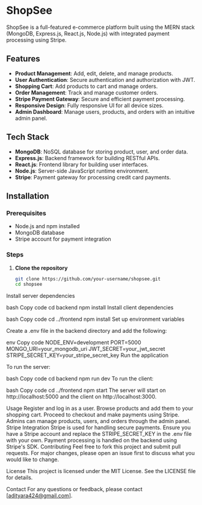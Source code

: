 
# ShopSee

ShopSee is a full-featured e-commerce platform built using the MERN stack (MongoDB, Express.js, React.js, Node.js) with integrated payment processing using Stripe.

## Features

- **Product Management**: Add, edit, delete, and manage products.
- **User Authentication**: Secure authentication and authorization with JWT.
- **Shopping Cart**: Add products to cart and manage orders.
- **Order Management**: Track and manage customer orders.
- **Stripe Payment Gateway**: Secure and efficient payment processing.
- **Responsive Design**: Fully responsive UI for all device sizes.
- **Admin Dashboard**: Manage users, products, and orders with an intuitive admin panel.

## Tech Stack

- **MongoDB**: NoSQL database for storing product, user, and order data.
- **Express.js**: Backend framework for building RESTful APIs.
- **React.js**: Frontend library for building user interfaces.
- **Node.js**: Server-side JavaScript runtime environment.
- **Stripe**: Payment gateway for processing credit card payments.

## Installation

### Prerequisites

- Node.js and npm installed
- MongoDB database
- Stripe account for payment integration

### Steps

1. **Clone the repository**
   ```bash
   git clone https://github.com/your-username/shopsee.git
   cd shopsee
Install server dependencies

bash
Copy code
cd backend
npm install
Install client dependencies

bash
Copy code
cd ../frontend
npm install
Set up environment variables

Create a .env file in the backend directory and add the following:

env
Copy code
NODE_ENV=development
PORT=5000
MONGO_URI=your_mongodb_uri
JWT_SECRET=your_jwt_secret
STRIPE_SECRET_KEY=your_stripe_secret_key
Run the application

To run the server:

bash
Copy code
cd backend
npm run dev
To run the client:

bash
Copy code
cd ../frontend
npm start
The server will start on http://localhost:5000 and the client on http://localhost:3000.

Usage
Register and log in as a user.
Browse products and add them to your shopping cart.
Proceed to checkout and make payments using Stripe.
Admins can manage products, users, and orders through the admin panel.
Stripe Integration
Stripe is used for handling secure payments.
Ensure you have a Stripe account and replace the STRIPE_SECRET_KEY in the .env file with your own.
Payment processing is handled on the backend using Stripe's SDK.
Contributing
Feel free to fork this project and submit pull requests. For major changes, please open an issue first to discuss what you would like to change.

License
This project is licensed under the MIT License. See the LICENSE file for details.

Contact
For any questions or feedback, please contact [adityara424@gmail.com].
